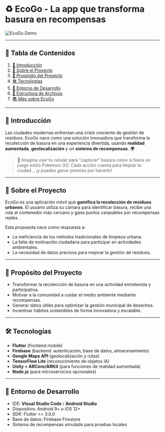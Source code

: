 # ♻️ EcoGo - La app que transforma basura en recompensas

![EcoGo Demo](https://media4.giphy.com/media/v1.Y2lkPTc5MGI3NjExZHU1ZTA1dHo5ZzRwd2t4ZmdwY3JoajMyYmlvZ2tzcXNsaW96d3llZSZlcD12MV9pbnRlcm5hbF9naWZfYnlfaWQmY3Q9Zw/lrmq6h2rZbIXGGKLb1/giphy.gif) <!-- Reemplaza con tu GIF -->

---

## 📑 Tabla de Contenidos

1. [📌 Introducción](#-introducción)
2. [🌱 Sobre el Proyecto](#-sobre-el-proyecto)
3. [🎯 Propósito del Proyecto](#-propósito-del-proyecto)
4. [🛠️ Tecnologías](#-tecnologías)
5. [🧪 Entorno de Desarrollo](#-entorno-de-desarrollo)
6. [📁 Estructura de Archivos](#-estructura-de-archivos)
7. [📚 Más sobre EcoGo](#-más-sobre-ecogo)

---

## 📌 Introducción

Las ciudades modernas enfrentan una crisis creciente de gestión de residuos. EcoGo nace como una solución innovadora que transforma la recolección de basura en una experiencia divertida, usando **realidad aumentada**, **geolocalización** y un **sistema de recompensas**. 🌍

> 📱 Imagina usar tu celular para "capturar" basura como si fuera un juego estilo Pokémon GO. Cada acción cuenta para limpiar tu ciudad… ¡y puedes ganar premios por hacerlo!

---

## 🌱 Sobre el Proyecto

EcoGo es una aplicación móvil que **gamifica la recolección de residuos urbanos**. El usuario utiliza su cámara para identificar basura, recibe una ruta al contenedor más cercano y gana puntos canjeables por recompensas reales.

Esta propuesta nace como respuesta a:

- La ineficiencia de los métodos tradicionales de limpieza urbana.
- La falta de motivación ciudadana para participar en actividades ambientales.
- La necesidad de datos precisos para mejorar la gestión de residuos.

---

## 🎯 Propósito del Proyecto

- Transformar la recolección de basura en una actividad entretenida y participativa.
- Motivar a la comunidad a cuidar el medio ambiente mediante recompensas.
- Generar datos útiles para optimizar la gestión municipal de desechos.
- Incentivar hábitos sostenibles de forma innovadora y escalable.

---

## 🛠️ Tecnologías

- **Flutter** (frontend mobile)
- **Firebase** (backend: autenticación, base de datos, almacenamiento)
- **Google Maps API** (geolocalización y rutas)
- **TensorFlow Lite** (reconocimiento de objetos IA)
- **Unity + ARCore/ARKit** (para funciones de realidad aumentada)
- **Node.js** (para microservicios opcionales)

---

## 🧪 Entorno de Desarrollo

- IDE: **Visual Studio Code** / **Android Studio**
- Dispositivo: Android 9+ o iOS 12+
- SDK: Flutter >= 3.0.0
- Base de datos: Firebase Firestore
- Sistema de recompensas simulado para pruebas locales
